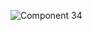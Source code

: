 ![Component 34](https://github.com/FilipeLiima/FilipeLiima/assets/131200594/e786bf16-3ae6-42f6-996d-e42c464dbbf2)
